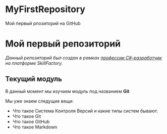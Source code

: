 # MyFirstRepository
Мой первый рпозиторий на GitHub

# Мой первый репозиторий

*Данный репозиторий был создан в рамках [профессии C#-разработчик](https://skillfactory.ru/csharp) на платформе SkillFactory.*

## Текущий модуль
В данный момент мы изучаем модуль под названием **Git**

Мы уже знаем следущие вещи:
* Что такое Система Контроля Версий и какие типы систем бывают.
* Что такое Git
* Что такое GitHub
* Что такое Markdown
